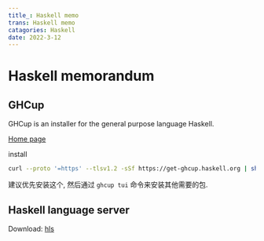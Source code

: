 ```yaml
---
title_: Haskell memo
trans: Haskell memo
catagories: Haskell
date: 2022-3-12
---
```


# Haskell memorandum

## GHCup

GHCup is an installer for the general purpose language Haskell.

[Home page](https://www.haskell.org/ghcup/)

install

```bash
curl --proto '=https' --tlsv1.2 -sSf https://get-ghcup.haskell.org | sh
```

建议优先安装这个, 然后通过 `ghcup tui` 命令来安装其他需要的包.

## Haskell language server

Download: [hls](https://github.com/haskell/haskell-language-server/releases)
